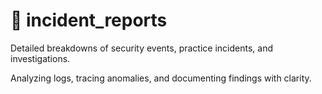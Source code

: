 # 📄 incident_reports

Detailed breakdowns of security events, practice incidents, and investigations. 

Analyzing logs, tracing anomalies, and documenting findings with clarity.
